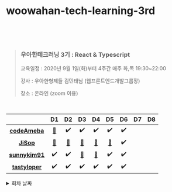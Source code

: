 # woowahan-tech-learning-3rd  

​    

​    


> ### 우아한테크러닝 3기 : React &amp; Typescript
>
> 교육일정 : 2020년 9월 1일(화)부터 4주간 매주 화,목 19:30~22:00
>
> 강사 : 우아한형제들 김민태님 (웹프론트엔드개발그룹장)
>
> 장소 : 온라인 (zoom 이용)


​    

|                                |                  D1                  |                D2                |                  D3                   |                  D4                   |                D5                |  D6  |  D7  |  D8  |
| :----------------------------: | :----------------------------------: | :------------------------------: | :-----------------------------------: | :-----------------------------------: | :------------------------------: | :--: | :--: | :--: |
|  **[codeAmeba](./codeAmeba)**  | [📄](./codeAmeba/woowahan-tech-01.md) |                ✔️                 |                   ✔️                   |                   ✔️                   |                ✔️                 |  ✔️   |      |      |
|      **[JiSop](./JiSop)**      |   [📄](./JiSop/woowahan-tech-01.md)   | [📄](./JiSop/woowahan-tech-02.md) |   [📄](./JiSop/woowahan-tech-03.md)    |   [📄](./JiSop/woowahan-tech-04.md)    | [📄](./JiSop/woowahan-tech-05.md) |  ✔️   |      |      |
| **[sunnykim91](./sunnykim81)** |                  ✔️                   |                ✔️                 | [📄](./sunnykim91/woowahan-tech-03.md) | [📄](./sunnykim91/woowahan-tech-04.md) |                ✔️                 |  ✔️   |      |      |
| **[tastyloper](./tastyloper)** |                  ✔️                   |                ✔️                 |                   ✔️                   |                   ✔️                   |                ✔️                 |  ✔️   |      |      |




<details><summary>회차 날짜</summary>

- D1 : 0901
- D2 : 0903
- D3 : 0908
- D4 : 0910
- D5 : 0915
- D6 : 0917
- D7 : 0922
- D8 : 0924

</details>
